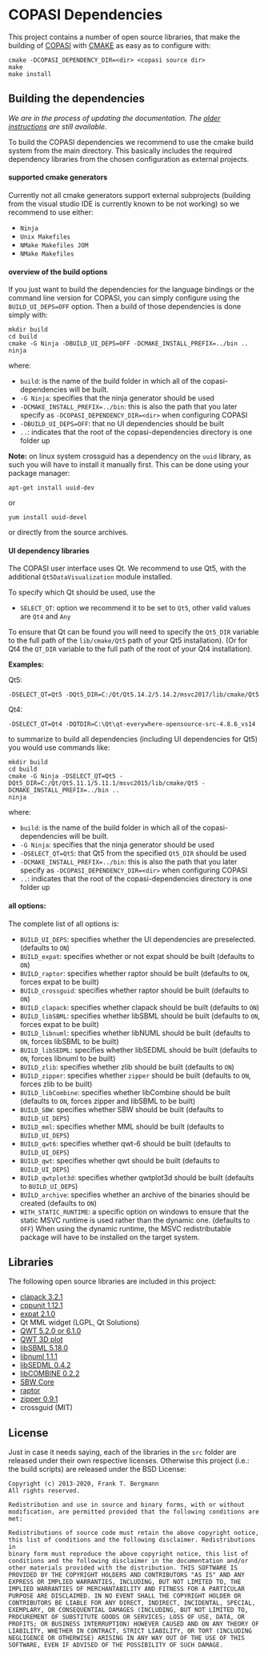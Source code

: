 # COPASI Dependencies
This project contains a number of open source libraries, that make the building of [COPASI](http://copasi.org "COPASI") with [CMAKE](http://www.cmake.org/) as easy as to configure with: 

	cmake -DCOPASI_DEPENDENCY_DIR=<dir> <copasi source dir>  
	make  
	make install

## Building the dependencies

*We are in the process of updating the documentation. The [older instructions](./older_instructions.md) are still available.*


To build the COPASI dependencies we recommend to use the cmake build system from the main directory. This basically includes the required dependency libraries from the chosen configuration as external projects. 

#### supported cmake generators 
Currently not all cmake generators support external subprojects (building from the visual studio IDE is currently known to be not working) so we recommend to use either: 

  * `Ninja`
  * `Unix Makefiles`
  * `NMake Makefiles JOM`
  * `NMake Makefiles` 

#### overview of the build options
If you just want to build the dependencies for the language bindings or the command line version for COPASI, you can simply configure using the `BUILD_UI_DEPS=OFF` option. Then a build of those dependencies is done simply with: 

	mkdir build
	cd build
	cmake -G Ninja -DBUILD_UI_DEPS=OFF -DCMAKE_INSTALL_PREFIX=../bin ..
	ninja

where:

* `build`: is the name of the build folder in which all of the copasi-dependencies will be built.
* `-G Ninja`: specifies that the ninja generator should be used
* `-DCMAKE_INSTALL_PREFIX=../bin`:  this is also the path that you later specify as `-DCOPASI_DEPENDENCY_DIR=<dir>` when configuring COPASI
* `-DBUILD_UI_DEPS=OFF`: that no UI dependencies should be built 
* `..`: indicates that the root of the copasi-dependencies directory is one folder up


**Note:** on linux system crossguid has a dependency on the `uuid` library, as such you will have to install it manually first. This can be done using your package manager:

	apt-get install uuid-dev

or 

	yum install uuid-devel

or directly from the source archives. 

#### UI dependency libraries
The COPASI user interface uses Qt. We recommend to use Qt5, with the additional `Qt5DataVisualization` module installed. 

To specify which Qt should be used, use the 

  * `SELECT_QT`: option we recommend it to be set to `Qt5`, other valid values are `Qt4` and `Any`
  
To ensure that Qt can be found you will need to specify the `Qt5_DIR` variable to the full path of the `lib/cmake/Qt5` path of your Qt5 installation). (Or for Qt4 the `QT_DIR` variable to the full path of the root of your Qt4 installation). 

**Examples:** 

Qt5:

	-DSELECT_QT=Qt5 -DQt5_DIR=C:/Qt/Qt5.14.2/5.14.2/msvc2017/lib/cmake/Qt5
 
Qt4: 

	-DSELECT_QT=Qt4 -DQTDIR=C:\Qt\qt-everywhere-opensource-src-4.8.6_vs14

to summarize to build all dependencies (including UI dependencies for Qt5) you would use commands like: 

	mkdir build
	cd build
	cmake -G Ninja -DSELECT_QT=Qt5 -DQt5_DIR=C:/Qt/Qt5.11.1/5.11.1/msvc2015/lib/cmake/Qt5 -DCMAKE_INSTALL_PREFIX=../bin ..
    ninja

where: 

* `build`: is the name of the build folder in which all of the copasi-dependencies will be built.
* `-G Ninja`: specifies that the ninja generator should be used
* `-DSELECT_QT=Qt5`: that Qt5 from the specified `Qt5_DIR` should be used
* `-DCMAKE_INSTALL_PREFIX=../bin`:  this is also the path that you later specify as `-DCOPASI_DEPENDENCY_DIR=<dir>` when configuring COPASI
* `..`: indicates that the root of the copasi-dependencies directory is one folder up


#### all options:
The complete list of all options is: 
 
* `BUILD_UI_DEPS`: specifies whether the UI dependencies are preselected. (defaults to `ON`)
* `BUILD_expat`: specifies whether or not expat should be built (defaults to `ON`)
* `BUILD_raptor`: specifies whether raptor should be built (defaults to `ON`, forces expat to be built)
* `BUILD_crossguid`: specifies whether raptor should be built (defaults to `ON`)
* `BUILD_clapack`: specifies whether clapack should be built (defaults to `ON`)
* `BUILD_libSBML`: specifies whether libSBML should be built (defaults to `ON`, forces expat to be built)
* `BUILD_libnuml`: specifies whether libNUML should be built (defaults to `ON`, forces libSBML to be built)
* `BUILD_libSEDML`: specifies whether libSEDML should be built (defaults to `ON`, forces libnuml to be built)
* `BUILD_zlib`: specifies whether zlib should be built (defaults to `ON`)
* `BUILD_zipper`: specifies whether `zipper` should be built (defaults to `ON`, forces zlib to be built)
* `BUILD_libCombine`: specifies whether libCombine should be built (defaults to `ON`, forces zipper and libSBML to be built)
* `BUILD_SBW`: specifies whether SBW should be built (defaults to `BUILD_UI_DEPS`)
* `BUILD_mml`: specifies whether MML should be built (defaults to `BUILD_UI_DEPS`)
* `BUILD_qwt6`: specifies whether qwt-6 should be built (defaults to `BUILD_UI_DEPS`)
* `BUILD_qwt`: specifies whether qwt should be built (defaults to `BUILD_UI_DEPS`) 
* `BUILD_qwtplot3d`: specifies whether qwtplot3d should be built (defaults to `BUILD_UI_DEPS`)
* `BUILD_archive`: specifies whether an archive of the binaries should be created (defaults to `ON`)
* `WITH_STATIC_RUNTIME`: a specific option on windows to ensure that the static MSVC runtime is used rather than the dynamic one. (defaults to `OFF`) When using the dynamic runtime, the MSVC redistributable package will have to be installed on the target system. 


## Libraries
The following open source libraries are included in this project: 

- [clapack 3.2.1](http://www.netlib.org/clapack/)
- [cppunit 1.12.1](http://sourceforge.net/projects/cppunit/)
- [expat 2.1.0](http://expat.sourceforge.net/)
- Qt MML widget (LGPL, Qt Solutions)
- [QWT 5.2.0 or 6.1.0](http://qwt.sourceforge.net/)
- [QWT 3D plot](http://qwtplot3d.sourceforge.net/)
- [libSBML 5.18.0](http://sbml.org/Software/libSBML)
- [libnuml 1.1.1](https://github.com/numl/numl)
- [libSEDML 0.4.2](https://github.com/fbergmann/libSEDML)
- [libCOMBINE 0.2.2](https://github.com/sbmlteam/libCombine)
- [SBW Core](http://sbw.sourceforge.net/)
- [raptor](http://librdf.org/raptor/)
- [zipper 0.9.1](https://github.com/fbergmann/zipper)
- crossguid (MIT)

## License
Just in case it needs saying, each of the libraries in the `src` folder are released under their own respective licenses. Otherwise this project (i.e.: the build scripts) are released under the BSD License: 

```
Copyright (c) 2013-2020, Frank T. Bergmann  
All rights reserved. 

Redistribution and use in source and binary forms, with or without 
modification, are permitted provided that the following conditions are 
met: 

Redistributions of source code must retain the above copyright notice, 
this list of conditions and the following disclaimer. Redistributions in 
binary form must reproduce the above copyright notice, this list of 
conditions and the following disclaimer in the documentation and/or 
other materials provided with the distribution. THIS SOFTWARE IS 
PROVIDED BY THE COPYRIGHT HOLDERS AND CONTRIBUTORS "AS IS" AND ANY 
EXPRESS OR IMPLIED WARRANTIES, INCLUDING, BUT NOT LIMITED TO, THE 
IMPLIED WARRANTIES OF MERCHANTABILITY AND FITNESS FOR A PARTICULAR 
PURPOSE ARE DISCLAIMED. IN NO EVENT SHALL THE COPYRIGHT HOLDER OR 
CONTRIBUTORS BE LIABLE FOR ANY DIRECT, INDIRECT, INCIDENTAL, SPECIAL, 
EXEMPLARY, OR CONSEQUENTIAL DAMAGES (INCLUDING, BUT NOT LIMITED TO, 
PROCUREMENT OF SUBSTITUTE GOODS OR SERVICES; LOSS OF USE, DATA, OR 
PROFITS; OR BUSINESS INTERRUPTION) HOWEVER CAUSED AND ON ANY THEORY OF 
LIABILITY, WHETHER IN CONTRACT, STRICT LIABILITY, OR TORT (INCLUDING 
NEGLIGENCE OR OTHERWISE) ARISING IN ANY WAY OUT OF THE USE OF THIS 
SOFTWARE, EVEN IF ADVISED OF THE POSSIBILITY OF SUCH DAMAGE. 

```
